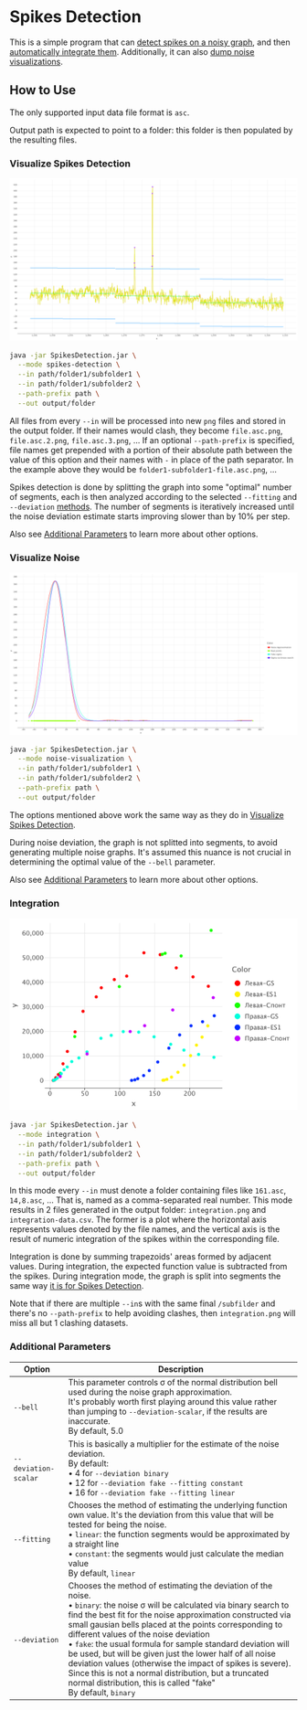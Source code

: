# Spikes Detection

This is a simple program that can [detect spikes on a noisy graph](#Visualize-Spikes-Detection),
and then [automatically integrate them](#Integration). Additionally, it can also [dump noise visualizations](#Visualize-Noise).

## How to Use

The only supported input data file format is `asc`.

Output path is expected to point to a folder: this folder is then populated by the resulting files.

### Visualize Spikes Detection

![Левая-GS-6.asc.png](images%2F%D0%9B%D0%B5%D0%B2%D0%B0%D1%8F-GS-6.asc.png)

```zsh
java -jar SpikesDetection.jar \
  --mode spikes-detection \
  --in path/folder1/subfolder1 \
  --in path/folder1/subfolder2 \
  --path-prefix path \
  --out output/folder
```

All files from every `--in` will be processed into new `png` files and stored in the output folder.
If their names would clash, they become `file.asc.png`, `file.asc.2.png`, `file.asc.3.png`, ...
If an optional `--path-prefix` is specified, file names get prepended with a portion of their absolute path between
the value of this option and their names with `-` in place of the path separator.
In the example above they would be `folder1-subfolder1-file.asc.png`, ...

Spikes detection is done by splitting the graph into some "optimal" number of segments,
each is then analyzed according to the selected `--fitting` and `--deviation` [methods](#Additional-Parameters).
The number of segments is iteratively increased until the noise deviation estimate starts improving slower than by 10%
per step.

Also see [Additional Parameters](#Additional-Parameters) to learn more about other options.

### Visualize Noise

![Левая-GS-6.asc.noise.png](images%2F%D0%9B%D0%B5%D0%B2%D0%B0%D1%8F-GS-6.asc.noise.png)

```zsh
java -jar SpikesDetection.jar \
  --mode noise-visualization \
  --in path/folder1/subfolder1 \
  --in path/folder1/subfolder2 \
  --path-prefix path \
  --out output/folder
```

The options mentioned above work the same way as they do in [Visualize Spikes Detection](#Visualize-Spikes-Detection).

During noise deviation, the graph is not splitted into segments, to avoid generating multiple noise graphs.
It's assumed this nuance is not crucial in determining the optimal value of the `--bell` parameter.

Also see [Additional Parameters](#Additional-Parameters) to learn more about other options.

### Integration

![integration.png](images/integration.png)

```zsh
java -jar SpikesDetection.jar \
  --mode integration \
  --in path/folder1/subfolder1 \
  --in path/folder1/subfolder2 \
  --path-prefix path \
  --out output/folder
```

In this mode every `--in` must denote a folder containing files like `161.asc`, `14,8.asc`, ...
That is, named as a comma-separated real number.
This mode results in 2 files generated in the output folder:
`integration.png` and `integration-data.csv`. The former is a plot where the
horizontal axis represents values denoted by the file names, and the vertical axis
is the result of numeric integration of the spikes within the corresponding file.

Integration is done by summing trapezoids' areas formed by adjacent values.
During integration, the expected function value is subtracted from the spikes.
During integration mode, the graph is split into segments the same way [it is for Spikes Detection](#Spikes-Detection).

Note that if there are multiple `--in`s with the same final `/subfilder` and there's no `--path-prefix` to help
avoiding clashes, then `integration.png` will miss all but 1 clashing datasets.

### Additional Parameters

| Option               | Description                                                                                                                                                                                                                                                                                                                                                                                                                                                                                                                                                                                                               |
|----------------------|---------------------------------------------------------------------------------------------------------------------------------------------------------------------------------------------------------------------------------------------------------------------------------------------------------------------------------------------------------------------------------------------------------------------------------------------------------------------------------------------------------------------------------------------------------------------------------------------------------------------------|
| `--bell`             | This parameter controls σ of the normal distribution bell used during the noise graph approximation.<br/>It's probably worth first playing around this value rather than jumping to `--deviation-scalar`, if the results are inaccurate. <br/>By default, 5.0                                                                                                                                                                                                                                                                                                                                                             |
| `--deviation-scalar` | This is basically a multiplier for the estimate of the noise deviation.<br/>By default:<br/>• 4 for `--deviation binary`<br/>• 12 for `--deviation fake --fitting constant`<br/>• 16 for `--deviation fake --fitting linear`                                                                                                                                                                                                                                                                                                                                                                                              |                                                                                                                                                                                                                                   
| `--fitting`          | Chooses the method of estimating the underlying function own value. It's the deviation from this value that will be tested for being the noise.<br/>• `linear`: the function segments would be approximated by a straight line<br/>• `constant`: the segments would just calculate the median value<br/>By default, `linear`                                                                                                                                                                                                                                                                                              |
| `--deviation`        | Chooses the method of estimating the deviation of the noise.<br/>• `binary`: the noise σ will be calculated via binary search to find the best fit for the noise approximation constructed via small gausian bells placed at the points corresponding to different values of the noise deviation<br/>• `fake`: the usual formula for sample standard deviation will be used, but will be given just the lower half of all noise deviation values (otherwise the impact of spikes is severe). Since this is not a normal distribution, but a truncated normal distribution, this is called "fake"<br/>By default, `binary` |
